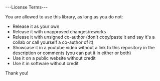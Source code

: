 ---License Terms---

You are allowed to use this
library, as long as you do
not:

 * Release it as your own
 * Release it with unapproved changes/reworks
 * Release it with unsigned co-author (don't copy/paste it and say it's a collab or call yourself a co-author of it)
 * Showcase it in a youtube video without a link to this repository in the description or comments (you can put it in either or both)
 * Use it on a public website without credit
 * Use it in software without credit
 
Thank you!
